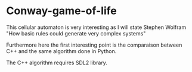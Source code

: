 # Conway-game-of-life
This cellular automaton is very interesting as I will state Stephen Wolfram "How basic rules could generate very complex systems"

Furthermore here the first interesting point is the comparaison between C++ and the same algorithm done in Python.

The C++ algorithm requires SDL2 library.

